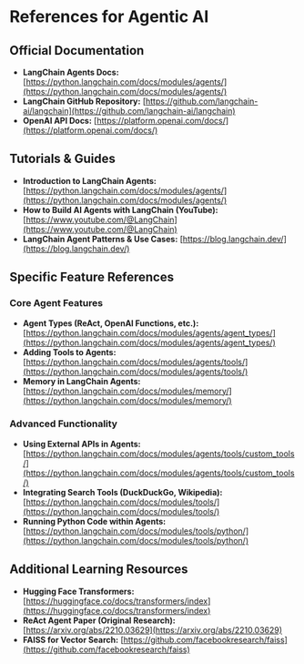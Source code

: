 # References for Agentic AI

## Official Documentation
- **LangChain Agents Docs:** [https://python.langchain.com/docs/modules/agents/](https://python.langchain.com/docs/modules/agents/)
- **LangChain GitHub Repository:** [https://github.com/langchain-ai/langchain](https://github.com/langchain-ai/langchain)
- **OpenAI API Docs:** [https://platform.openai.com/docs/](https://platform.openai.com/docs/)

## Tutorials & Guides
- **Introduction to LangChain Agents:** [https://python.langchain.com/docs/modules/agents/](https://python.langchain.com/docs/modules/agents/)
- **How to Build AI Agents with LangChain (YouTube):** [https://www.youtube.com/@LangChain](https://www.youtube.com/@LangChain)
- **LangChain Agent Patterns & Use Cases:** [https://blog.langchain.dev/](https://blog.langchain.dev/)

## Specific Feature References
### Core Agent Features
- **Agent Types (ReAct, OpenAI Functions, etc.):** [https://python.langchain.com/docs/modules/agents/agent_types/](https://python.langchain.com/docs/modules/agents/agent_types/)
- **Adding Tools to Agents:** [https://python.langchain.com/docs/modules/agents/tools/](https://python.langchain.com/docs/modules/agents/tools/)
- **Memory in LangChain Agents:** [https://python.langchain.com/docs/modules/memory/](https://python.langchain.com/docs/modules/memory/)

### Advanced Functionality
- **Using External APIs in Agents:** [https://python.langchain.com/docs/modules/agents/tools/custom_tools/](https://python.langchain.com/docs/modules/agents/tools/custom_tools/)
- **Integrating Search Tools (DuckDuckGo, Wikipedia):** [https://python.langchain.com/docs/modules/tools/](https://python.langchain.com/docs/modules/tools/)
- **Running Python Code within Agents:** [https://python.langchain.com/docs/modules/tools/python/](https://python.langchain.com/docs/modules/tools/python/)

## Additional Learning Resources
- **Hugging Face Transformers:** [https://huggingface.co/docs/transformers/index](https://huggingface.co/docs/transformers/index)
- **ReAct Agent Paper (Original Research):** [https://arxiv.org/abs/2210.03629](https://arxiv.org/abs/2210.03629)
- **FAISS for Vector Search:** [https://github.com/facebookresearch/faiss](https://github.com/facebookresearch/faiss)


